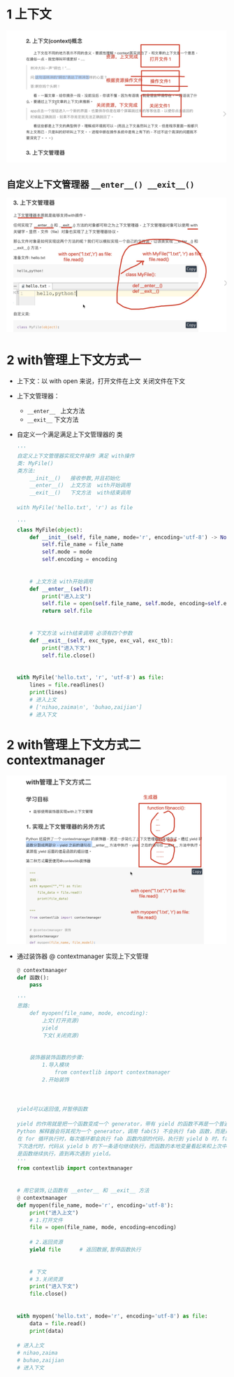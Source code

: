 # 1 上下文

![上下文](笔记.assets/上下文.jpg)

## 自定义上下文管理器 `__enter__() __exit__()`

![自定义上下文管理器](笔记.assets/自定义上下文管理器.jpg)

# 2 with管理上下文方式一

* 上下文：以 with open 来说，打开文件在上文      关闭文件在下文

* 上下文管理器：

    * `__enter__ ` 上文方法
    * `__exit__` 下文方法

* 自定义一个满足满足上下文管理器的 类

    ```python
    '''
    自定义上下文管理器实现文件操作 满足 with操作
    类: MyFile()
    类方法:
        __init__()   接收参数,并且初始化
        __enter__()  上文方法  with开始调用
        __exit__()   下文方法  with结束调用
    
    with MyFile('hello.txt', 'r') as file
    
    '''
    class MyFile(object):
        def __init__(self, file_name, mode='r', encoding='utf-8') -> None:
            self.file_name = file_name
            self.mode = mode
            self.encoding = encoding
    
    
        # 上文方法 with开始调用
        def __enter__(self):
            print("进入上文")
            self.file = open(self.file_name, self.mode, encoding=self.encoding)
            return self.file
    
    
        # 下文方法 with结束调用 必须有四个参数
        def __exit__(self, exc_type, exc_val, exc_tb):
            print("进入下文")
            self.file.close()
    
    
    with MyFile('hello.txt', 'r', 'utf-8') as file:
        lines = file.readlines()
        print(lines)
        # 进入上文
        # ['nihao,zaima\n', 'buhao,zaijian']
        # 进入下文
    
    ```

# 2 with管理上下文方式二 contextmanager

![with的另外一种实现方式](笔记.assets/with的另外一种实现方式.jpg)

* 通过装饰器 @ contextmanager 实现上下文管理

    ```python
    @ contextmanager
    def 函数():
    	pass
    ```

    

    ```python
    '''
    思路:
        def myopen(file_name, mode, encoding):
            上文(打开资源)
            yield
            下文(关闭资源)
    
    
        装饰器装饰函数的步骤:
            1.导入模块
                from contextlib import contextmanager
            2.开始装饰
    
    
    
    yield可以返回值,并暂停函数
    
    yield 的作用就是把一个函数变成一个 generator，带有 yield 的函数不再是一个普通函数，
    Python 解释器会将其视为一个 generator，调用 fab(5) 不会执行 fab 函数，而是返回一个 iterable 对象！
    在 for 循环执行时，每次循环都会执行 fab 函数内部的代码，执行到 yield b 时，fab 函数就返回一个迭代值，
    下次迭代时，代码从 yield b 的下一条语句继续执行，而函数的本地变量看起来和上次中断执行前是完全一样的，于
    是函数继续执行，直到再次遇到 yield。
    '''
    from contextlib import contextmanager
    
    
    # 用它装饰,让函数有 __enter__ 和 __exit__ 方法
    @ contextmanager
    def myopen(file_name, mode='r', encoding='utf-8'):
        print("进入上文")
        # 1.打开文件
        file = open(file_name, mode, encoding=encoding)
    
        # 2.返回资源
        yield file      # 返回数据,暂停函数执行
    
    
        # 下文
        # 3.关闭资源
        print("进入下文")
        file.close()
    
    
    with myopen('hello.txt', mode='r', encoding='utf-8') as file:
        data = file.read()
        print(data)
    
    # 进入上文
    # nihao,zaima
    # buhao,zaijian
    # 进入下文
    ```

    